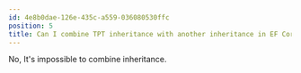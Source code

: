 ```yaml
---
id: 4e8b0dae-126e-435c-a559-036080530ffc
position: 5
title: Can I combine TPT inheritance with another inheritance in EF Core?
---
```


No, It's impossible to combine inheritance.
